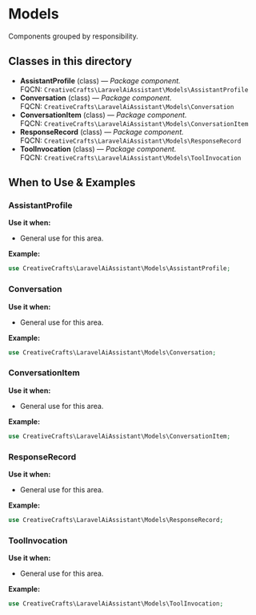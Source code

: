 # Models

Components grouped by responsibility.

## Classes in this directory
- **AssistantProfile** (class) — *Package component.*  
  FQCN: `CreativeCrafts\LaravelAiAssistant\Models\AssistantProfile`
- **Conversation** (class) — *Package component.*  
  FQCN: `CreativeCrafts\LaravelAiAssistant\Models\Conversation`
- **ConversationItem** (class) — *Package component.*  
  FQCN: `CreativeCrafts\LaravelAiAssistant\Models\ConversationItem`
- **ResponseRecord** (class) — *Package component.*  
  FQCN: `CreativeCrafts\LaravelAiAssistant\Models\ResponseRecord`
- **ToolInvocation** (class) — *Package component.*  
  FQCN: `CreativeCrafts\LaravelAiAssistant\Models\ToolInvocation`

## When to Use & Examples
### AssistantProfile
**Use it when:**
- General use for this area.

**Example:**
```php
use CreativeCrafts\LaravelAiAssistant\Models\AssistantProfile;
```

### Conversation
**Use it when:**
- General use for this area.

**Example:**
```php
use CreativeCrafts\LaravelAiAssistant\Models\Conversation;
```

### ConversationItem
**Use it when:**
- General use for this area.

**Example:**
```php
use CreativeCrafts\LaravelAiAssistant\Models\ConversationItem;
```

### ResponseRecord
**Use it when:**
- General use for this area.

**Example:**
```php
use CreativeCrafts\LaravelAiAssistant\Models\ResponseRecord;
```

### ToolInvocation
**Use it when:**
- General use for this area.

**Example:**
```php
use CreativeCrafts\LaravelAiAssistant\Models\ToolInvocation;
```
